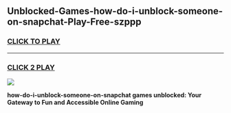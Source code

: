 
## Unblocked-Games-how-do-i-unblock-someone-on-snapchat-Play-Free-szppp
<h3>
<a href="https://premium76.site?title=how-do-i-unblock-someone-on-snapchat&ref=23A">CLICK TO PLAY</a></h3>
<hr>

<h3>
<a href="https://premium76.site?title=how-do-i-unblock-someone-on-snapchat&ref=23A">CLICK 2 PLAY</a>
  
</h3>

<a href="https://premium76.site?title=how-do-i-unblock-someone-on-snapchat&ref=23A"><img src="https://clearcache.store/games.png"></a>


**how-do-i-unblock-someone-on-snapchat games unblocked: Your Gateway to Fun and Accessible Online Gaming**
